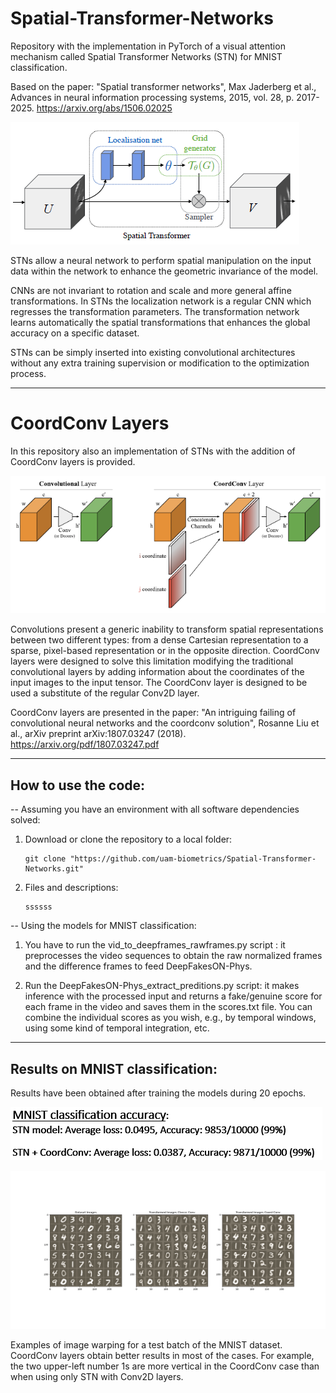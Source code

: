 # Spatial-Transformer-Networks

Repository with the implementation in PyTorch of a visual attention mechanism called Spatial Transformer
Networks (STN) for MNIST classification.

Based on the paper: "Spatial transformer networks", Max Jaderberg et al., Advances in neural information processing systems, 2015, vol. 28, p. 2017-2025. https://arxiv.org/abs/1506.02025 

![Header](images/STN.PNG)

STNs allow a neural network to perform spatial manipulation on the input data within the network to enhance the geometric invariance of the model. 

CNNs are not invariant to rotation and scale and more general affine transformations. In STNs the localization network is a regular CNN which regresses the transformation parameters. The transformation network learns automatically the spatial transformations that enhances the global accuracy on a specific dataset.

STNs can be simply inserted into existing convolutional architectures without any extra training supervision or modification to the optimization process.

-------------------------------------------------------------------------------------------------------------------------------

# CoordConv Layers

In this repository also an implementation of STNs with the addition of CoordConv layers is provided. 

![Example](images/CoordConv.PNG)

Convolutions present a generic inability to transform spatial representations between two different types: from a dense Cartesian representation to a sparse, pixel-based representation or in the opposite direction. CoordConv layers were designed to solve this limitation modifying the traditional convolutional layers by adding information about the coordinates of the input images to the input tensor. The CoordConv layer is designed to be used a substitute of the regular Conv2D layer.

CoordConv layers are presented in the paper:  "An intriguing failing of convolutional neural networks and the coordconv solution", Rosanne Liu et al., arXiv preprint arXiv:1807.03247 (2018). 
https://arxiv.org/pdf/1807.03247.pdf

-------------------------------------------------------------------------------------------------------------------------------

## How to use the code:

-- Assuming you have an environment with all software dependencies solved:

1) Download or clone the repository to a local folder:

       git clone "https://github.com/uam-biometrics/Spatial-Transformer-Networks.git"
      
2) Files and descriptions:

       ssssss

   
-- Using the models for MNIST classification:
  
1) You have to run the vid_to_deepframes_rawframes.py script : it preprocesses the video sequences to obtain the raw normalized frames and the difference frames to feed DeepFakesON-Phys. 
        
2) Run the DeepFakesON-Phys_extract_preditions.py script: it makes inference with the processed input and returns a fake/genuine score for each frame in the video and saves them in the scores.txt file. You can combine the individual scores as you wish, e.g., by temporal windows, using some kind of temporal integration, etc.
  

-------------------------------------------------------------------------------------------------------------------------------

## Results on MNIST classification:

Results have been obtained after training the models during 20 epochs.

![Example](images/results.PNG)

![Example](./images/MNIST_example.png)

Examples of image warping for a test batch of the MNIST dataset. CoordConv layers obtain better results in most of the cases. For example, the two upper-left number 1s are more vertical in the CoordConv case than when using only STN with Conv2D layers.


